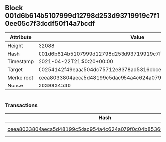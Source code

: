 ## Block 001d6b614b5107999d12798d253d93719919c7f10ee05c7f3dcdf50f14a7bcdf

Attribute | Value
--- | ---
Height | 32088
Hash | 001d6b614b5107999d12798d253d93719919c7f10ee05c7f3dcdf50f14a7bcdf
Timestamp | 2021-04-22T21:50:20+00:00
Target | 00254142f49eaaa504dc75712e8378ad5316cbcead634704b3734b6271167cc4
Merke root | ceea8033804aeca5d48199c5dac954a4c624a079f0c04b85360afdc7389c7909
Nonce | 3639934536

```

```

### Transactions

Hash | Amount
--- | ---
[ceea8033804aeca5d48199c5dac954a4c624a079f0c04b85360afdc7389c7909](ceea8033804aeca5d48199c5dac954a4c624a079f0c04b85360afdc7389c7909.md) | 10.00000000 SKEPTI 
